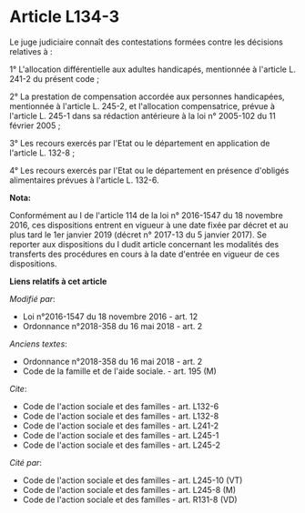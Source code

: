 # Article L134-3

Le juge judiciaire connaît des contestations formées contre les décisions relatives à : 

1° L'allocation différentielle aux adultes handicapés, mentionnée à l'article L. 241-2 du présent code ; 

2° La prestation de compensation accordée aux personnes handicapées, mentionnée à l'article L. 245-2, et l'allocation
compensatrice, prévue à l'article L. 245-1 dans sa rédaction antérieure à la loi n° 2005-102 du 11 février 2005 ; 

3° Les recours exercés par l'Etat ou le département en application de l'article L. 132-8 ; 

4° Les recours exercés par l'Etat ou le département en présence d'obligés alimentaires prévues à l'article L. 132-6.

**Nota:**

Conformément au I de l'article 114 de la loi n° 2016-1547 du 18 novembre 2016, ces dispositions entrent en vigueur à une date
fixée par décret et au plus tard le 1er janvier 2019 (décret n° 2017-13 du 5 janvier 2017). Se reporter aux dispositions du I
dudit article concernant les modalités des transferts des procédures en cours à la date d'entrée en vigueur de ces
dispositions.

**Liens relatifs à cet article**

_Modifié par_:

  - Loi n°2016-1547 du 18 novembre 2016 - art. 12
  - Ordonnance n°2018-358 du 16 mai 2018 - art. 2

_Anciens textes_:

  - Ordonnance n°2018-358 du 16 mai 2018 - art. 2
  - Code de la famille et de l'aide sociale. - art. 195 (M)

_Cite_:

  - Code de l'action sociale et des familles - art. L132-6
  - Code de l'action sociale et des familles - art. L132-8
  - Code de l'action sociale et des familles - art. L241-2
  - Code de l'action sociale et des familles - art. L245-1
  - Code de l'action sociale et des familles - art. L245-2

_Cité par_:

  - Code de l'action sociale et des familles - art. L245-10 (VT)
  - Code de l'action sociale et des familles - art. L245-8 (M)
  - Code de l'action sociale et des familles - art. R131-8 (VD)
